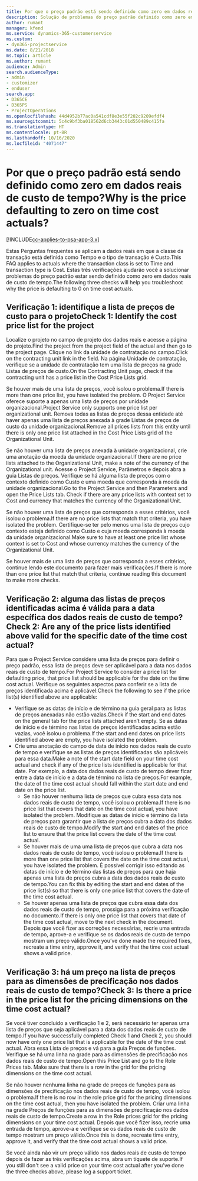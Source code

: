 ```yaml
---
title: Por que o preço padrão está sendo definido como zero em dados reais de custo de tempo?
description: Solução de problemas do preço padrão definido como zero em dados reais de custo de tempo.
author: rumant
manager: kfend
ms.service: dynamics-365-customerservice
ms.custom:
- dyn365-projectservice
ms.date: 8/21/2018
ms.topic: article
ms.author: rumant
audience: Admin
search.audienceType:
- admin
- customizer
- enduser
search.app:
- D365CE
- D365PS
- ProjectOperations
ms.openlocfilehash: 44d4952b77ac0a541cdf8e3e55f202c9209efdf4
ms.sourcegitcommit: 5c4c9bf3ba018562d6cb3443c01d550489c415fa
ms.translationtype: HT
ms.contentlocale: pt-BR
ms.lasthandoff: 10/16/2020
ms.locfileid: "4071447"
---
```

# <a name="why-is-the-price-defaulting-to-zero-on-time-cost-actuals"></a><span data-ttu-id="f5d84-103">Por que o preço padrão está sendo definido como zero em dados reais de custo de tempo?</span><span class="sxs-lookup"><span data-stu-id="f5d84-103">Why is the price defaulting to zero on time cost actuals?</span></span>

[!INCLUDE[cc-applies-to-psa-app-3.x](../includes/cc-applies-to-psa-app-3x.md)]

<span data-ttu-id="f5d84-104">Estas Perguntas frequentes se aplicam a dados reais em que a classe da transação está definida como Tempo e o tipo de transação é Custo.</span><span class="sxs-lookup"><span data-stu-id="f5d84-104">This FAQ applies to actuals where the transaction class is set to Time and transaction type is Cost.</span></span> <span data-ttu-id="f5d84-105">Estas três verificações ajudarão você a solucionar problemas do preço padrão estar sendo definido como zero em dados reais de custo de tempo.</span><span class="sxs-lookup"><span data-stu-id="f5d84-105">The following three checks will help you troubleshoot why the price is defaulting to 0 on time cost actuals.</span></span>
 
## <a name="check-1-identify-the-cost-price-list-for-the-project"></a><span data-ttu-id="f5d84-106">Verificação 1: identifique a lista de preços de custo para o projeto</span><span class="sxs-lookup"><span data-stu-id="f5d84-106">Check 1: Identify the cost price list for the project</span></span>

<span data-ttu-id="f5d84-107">Localize o projeto no campo de projeto dos dados reais e acesse a página do projeto.</span><span class="sxs-lookup"><span data-stu-id="f5d84-107">Find the project from the project field of the actual and then go to the project page.</span></span> <span data-ttu-id="f5d84-108">Clique no link da unidade de contratação no campo.</span><span class="sxs-lookup"><span data-stu-id="f5d84-108">Click on the contracting unit link in the field.</span></span> <span data-ttu-id="f5d84-109">Na página Unidade de contratação, verifique se a unidade de contratação tem uma lista de preços na grade Listas de preços de custo.</span><span class="sxs-lookup"><span data-stu-id="f5d84-109">On the Contracting Unit page, check if the contracting unit has a price list in the Cost Price Lists grid.</span></span>

<span data-ttu-id="f5d84-110">Se houver mais de uma lista de preços, você isolou o problema.</span><span class="sxs-lookup"><span data-stu-id="f5d84-110">If there is more than one price list, you have isolated the problem.</span></span> <span data-ttu-id="f5d84-111">O Project Service oferece suporte a apenas uma lista de preços por unidade organizacional.</span><span class="sxs-lookup"><span data-stu-id="f5d84-111">Project Service only supports one price list per organizational unit.</span></span> <span data-ttu-id="f5d84-112">Remova todas as listas de preços dessa entidade até haver apenas uma lista de preços anexada à grade Listas de preços de custo da unidade organizacional.</span><span class="sxs-lookup"><span data-stu-id="f5d84-112">Remove all prices lists from this entity until there is only one price list attached in the Cost Price Lists grid of the Organizational Unit.</span></span>

<span data-ttu-id="f5d84-113">Se não houver uma lista de preços anexada à unidade organizacional, crie uma anotação da moeda da unidade organizacional.</span><span class="sxs-lookup"><span data-stu-id="f5d84-113">If there are no price lists attached to the Organizational Unit, make a note of the currency of the Organizational unit.</span></span> <span data-ttu-id="f5d84-114">Acesse o Project Service, Parâmetros e depois abra a guia Listas de preços. Verifique se há alguma lista de preços com o contexto definido como Custo e uma moeda que corresponda à moeda da unidade organizacional.</span><span class="sxs-lookup"><span data-stu-id="f5d84-114">Go to the Project Service and then Parameters and open the Price Lists tab. Check if there are any price lists with context set to Cost and currency that matches the currency of the Organizational Unit.</span></span>
 
<span data-ttu-id="f5d84-115">Se não houver uma lista de preços que corresponda a esses critérios, você isolou o problema.</span><span class="sxs-lookup"><span data-stu-id="f5d84-115">If there are no price lists that match that criteria, you have isolated the problem.</span></span> <span data-ttu-id="f5d84-116">Certifique-se ter pelo menos uma lista de preços cujo contexto esteja definido como Custo e cuja moeda corresponda à moeda da unidade organizacional.</span><span class="sxs-lookup"><span data-stu-id="f5d84-116">Make sure to have at least one price list whose context is set to Cost and whose currency matches the currency of the Organizational Unit.</span></span>

<span data-ttu-id="f5d84-117">Se houver mais de uma lista de preços que corresponda a esses critérios, continue lendo este documento para fazer mais verificações.</span><span class="sxs-lookup"><span data-stu-id="f5d84-117">If there is more than one price list that match that criteria, continue reading this document to make more checks.</span></span>

## <a name="check-2-are-any-of-the-price-lists-identified-above-valid-for-the-specific-date-of-the-time-cost-actual"></a><span data-ttu-id="f5d84-118">Verificação 2: alguma das listas de preços identificadas acima é válida para a data específica dos dados reais de custo de tempo?</span><span class="sxs-lookup"><span data-stu-id="f5d84-118">Check 2: Are any of the price lists identified above valid for the specific date of the time cost actual?</span></span>

<span data-ttu-id="f5d84-119">Para que o Project Service considere uma lista de preços para definir o preço padrão, essa lista de preços deve ser aplicável para a data nos dados reais de custo de tempo.</span><span class="sxs-lookup"><span data-stu-id="f5d84-119">For Project Service to consider a price list for defaulting price, that price list should be applicable for the date on the time cost actual.</span></span> <span data-ttu-id="f5d84-120">Verifique os seguintes aspectos para conferir se a lista de preços identificada acima é aplicável:</span><span class="sxs-lookup"><span data-stu-id="f5d84-120">Check the following to see if the price list(s) identified above are applicable:</span></span>

- <span data-ttu-id="f5d84-121">Verifique se as datas de início e de término na guia geral para as listas de preços anexadas não estão vazias.</span><span class="sxs-lookup"><span data-stu-id="f5d84-121">Check if the start and end dates on the general tab for the price lists attached aren’t empty.</span></span> <span data-ttu-id="f5d84-122">Se as datas de início e de término nas listas de preços identificadas acima estão vazias, você isolou o problema.</span><span class="sxs-lookup"><span data-stu-id="f5d84-122">If the start and end dates on price lists identified above are empty, you have isolated the problem.</span></span> 
- <span data-ttu-id="f5d84-123">Crie uma anotação do campo de data de início nos dados reais de custo de tempo e verifique se as listas de preços identificadas são aplicáveis para essa data.</span><span class="sxs-lookup"><span data-stu-id="f5d84-123">Make a note of the start date field on your time cost actual and check if any of the price lists identified is applicable for that date.</span></span> <span data-ttu-id="f5d84-124">Por exemplo, a data dos dados reais de custo de tempo dever ficar entre a data de início e a data de término na lista de preços.</span><span class="sxs-lookup"><span data-stu-id="f5d84-124">For example, the date of the time cost actual should fall within the start date and end date on the price list.</span></span> 
    - <span data-ttu-id="f5d84-125">Se não houver nenhuma lista de preços que cubra essa data nos dados reais de custo de tempo, você isolou o problema.</span><span class="sxs-lookup"><span data-stu-id="f5d84-125">If there is no price list that covers that date on the time cost actual, you have isolated the problem.</span></span> <span data-ttu-id="f5d84-126">Modifique as datas de início e término da lista de preços para garantir que a lista de preços cubra a data dos dados reais de custo de tempo.</span><span class="sxs-lookup"><span data-stu-id="f5d84-126">Modify the start and end dates of the price list to ensure that the price list covers the date of the time cost actual.</span></span> 
    - <span data-ttu-id="f5d84-127">Se houver mais de uma uma lista de preços que cubra a data nos dados reais de custo de tempo, você isolou o problema.</span><span class="sxs-lookup"><span data-stu-id="f5d84-127">If there is more than one price list that covers the date on the time cost actual, you have isolated the problem.</span></span> <span data-ttu-id="f5d84-128">É possível corrigir isso editando as datas de início e de término das listas de preços para que haja apenas uma lista de preços cubra a data dos dados reais de custo de tempo.</span><span class="sxs-lookup"><span data-stu-id="f5d84-128">You can fix this by editing the start and end dates of the price list(s) so that there is only one price list that covers the date of the time cost actual.</span></span> 
    - <span data-ttu-id="f5d84-129">Se houver apenas uma lista de preços que cubra essa data dos dados reais de custo de tempo, prossiga para a próxima verificação no documento.</span><span class="sxs-lookup"><span data-stu-id="f5d84-129">If there is only one price list that covers that date of the time cost actual, move to the next check in the document.</span></span>
<span data-ttu-id="f5d84-130">Depois que você fizer as correções necessárias, recrie uma entrada de tempo, aprove-a e verifique se os dados reais de custo de tempo mostram um preço válido.</span><span class="sxs-lookup"><span data-stu-id="f5d84-130">Once you’ve done made the required fixes, recreate a time entry, approve it, and verify that the time cost actual shows a valid price.</span></span>

## <a name="check-3-is-there-a-price-in-the-price-list-for-the-pricing-dimensions-on-the-time-cost-actual"></a><span data-ttu-id="f5d84-131">Verificação 3: há um preço na lista de preços para as dimensões de precificação nos dados reais de custo de tempo?</span><span class="sxs-lookup"><span data-stu-id="f5d84-131">Check 3: Is there a price in the price list for the pricing dimensions on the time cost actual?</span></span>

<span data-ttu-id="f5d84-132">Se você tiver concluído a verificação 1 e 2, será necessário ter apenas uma lista de preços que seja aplicável para a data dos dados reais de custo de tempo.</span><span class="sxs-lookup"><span data-stu-id="f5d84-132">If you have successfully completed Check 1 and Check 2, you should now have only one price list that is applicable for the date of the time cost actual.</span></span> <span data-ttu-id="f5d84-133">Abra essa Lista de preços e vá para a guia Preços de funções. Verifique se há uma linha na grade para as dimensões de precificação nos dados reais de custo de tempo.</span><span class="sxs-lookup"><span data-stu-id="f5d84-133">Open this Price List and go to the Role Prices tab. Make sure that there is a row in the grid for the pricing dimensions on the time cost actual.</span></span>

<span data-ttu-id="f5d84-134">Se não houver nenhuma linha na grade de preços de funções para as dimensões de precificação nos dados reais de custo de tempo, você isolou o problema.</span><span class="sxs-lookup"><span data-stu-id="f5d84-134">If there is no row in the role price grid for the pricing dimensions on the time cost actual, then you have isolated the problem.</span></span> <span data-ttu-id="f5d84-135">Criar uma linha na grade Preços de funções para as dimensões de precificação nos dados reais de custo de tempo.</span><span class="sxs-lookup"><span data-stu-id="f5d84-135">Create a row in the Role prices grid for the pricing dimensions on your time cost actual.</span></span> <span data-ttu-id="f5d84-136">Depois que você fizer isso, recrie uma entrada de tempo, aprove-a e verifique se os dados reais de custo de tempo mostram um preço válido.</span><span class="sxs-lookup"><span data-stu-id="f5d84-136">Once this is done, recreate time entry, approve it, and verify that the time cost actual shows a valid price.</span></span>
 
<span data-ttu-id="f5d84-137">Se você ainda não vir um preço válido nos dados reais de custo de tempo depois de fazer as três verificações acima, abra um tíquete de suporte.</span><span class="sxs-lookup"><span data-stu-id="f5d84-137">If you still don't see a valid price on your time cost actual after you’ve done the three checks above, please log a support ticket.</span></span>



